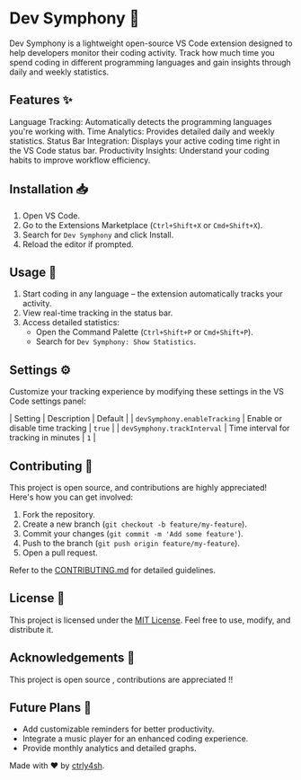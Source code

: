# Dev Symphony 🎵

Dev Symphony is a lightweight open-source VS Code extension designed to help developers monitor their coding activity. Track how much time you spend coding in different programming languages and gain insights through daily and weekly statistics.

## Features ✨

Language Tracking: Automatically detects the programming languages you're working with.
Time Analytics: Provides detailed daily and weekly statistics.
Status Bar Integration: Displays your active coding time right in the VS Code status bar.
Productivity Insights: Understand your coding habits to improve workflow efficiency.

## Installation 📥

1. Open VS Code.
2. Go to the Extensions Marketplace (`Ctrl+Shift+X` or `Cmd+Shift+X`).
3. Search for `Dev Symphony` and click Install.
4. Reload the editor if prompted.



## Usage 🚀

1. Start coding in any language – the extension automatically tracks your activity.
2. View real-time tracking in the status bar.
3. Access detailed statistics:
   - Open the Command Palette (`Ctrl+Shift+P` or `Cmd+Shift+P`).
   - Search for `Dev Symphony: Show Statistics`.



## Settings ⚙️

Customize your tracking experience by modifying these settings in the VS Code settings panel:

| Setting                      | Description                           | Default |
| `devSymphony.enableTracking` | Enable or disable time tracking       | `true`  |
| `devSymphony.trackInterval`  | Time interval for tracking in minutes | `1`     |



## Contributing 🤝

This project is open source, and contributions are highly appreciated! Here's how you can get involved:

1. Fork the repository.
2. Create a new branch (`git checkout -b feature/my-feature`).
3. Commit your changes (`git commit -m 'Add some feature'`).
4. Push to the branch (`git push origin feature/my-feature`).
5. Open a pull request.

Refer to the [CONTRIBUTING.md](CONTRIBUTING.md) for detailed guidelines.

## License 📝

This project is licensed under the [MIT License](LICENSE). Feel free to use, modify, and distribute it.

## Acknowledgements 💖

This project is open source , contributions are appreciated !!

## Future Plans 🚧

- Add customizable reminders for better productivity.
- Integrate a music player for an enhanced coding experience.
- Provide monthly analytics and detailed graphs.

Made with ❤️ by [ctrly4sh](https://github.com/ctrly4sh).
